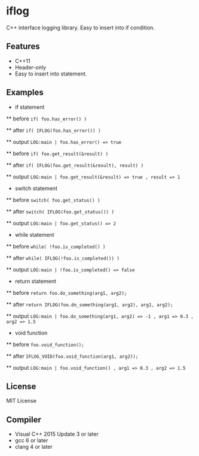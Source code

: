 # iflog

C++ interface logging library. Easy to insert into if condition.

## Features

* C++11
* Header-only
* Easy to insert into statement.

## Examples

* if statement

** before
  `if( foo.has_error() )`

** after
  `if( IFLOG(foo.has_error()) )`

** output
  `LOG:main | foo.has_error() => true`

** before
  `if( foo.get_result(&result) )`

** after
  `if( IFLOG(foo.get_result(&result), result) )`

** output
  `LOG:main | foo.get_result(&result) => true , result => 1`

* switch statement

** before
  `switch( foo.get_status() )`

** after
  `switch( IFLOG(foo.get_status()) )`

** output
  `LOG:main | foo.get_status() => 2`

* while statement

** before
  `while( !foo.is_completed() )`

** after
  `while( IFLOG(!foo.is_completed()) )`

** output
  `LOG:main | !foo.is_completed() => false`

* return statement

** before
  `return foo.do_something(arg1, arg2);`

** after
  `return IFLOG(foo.do_something(arg1, arg2), arg1, arg2);`

** output
  `LOG:main | foo.do_something(arg1, arg2) => -1 , arg1 => 0.3 , arg2 => 1.5`

* void function

** before
  `foo.void_function();`

** after
  `IFLOG_VOID(foo.void_function(arg1, arg2));`

** output
  `LOG:main | foo.void_function() , arg1 => 0.3 , arg2 => 1.5`

## License

  MIT License

## Compiler
* Visual C++ 2015 Update 3 or later
* gcc 6 or later
* clang 4 or later
